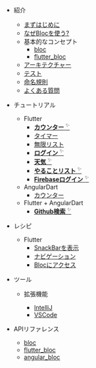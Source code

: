 - 紹介

  - [まずはじめに](jp/gettingstarted.md)
  - [なぜBlocを使う?](jp/whybloc.md)
  - 基本的なコンセプト
    - [bloc](coreconcepts.md)
    - [flutter_bloc](jp/flutterbloccoreconcepts.md)
  - [アーキテクチャー](jp/architecture.md)
  - [テスト](jp/testing.md)
  - [命名規則](jp/blocnamingconventions.md)
  - [よくある質問](jp/faqs.md)

- チュートリアル

  - Flutter
    - [**カウンター** <sup>✨</sup>](fluttercountertutorial.md)
    - [タイマー](fluttertimertutorial.md)
    - [無限リスト](flutterinfinitelisttutorial.md)
    - [**ログイン** <sup>✨</sup>](flutterlogintutorial.md)
    - [**天気** <sup>✨</sup>](flutterweathertutorial.md)
    - [**やることリスト** <sup>✨</sup>](fluttertodostutorial.md)
    - [**Firebaseログイン** <sup>✨</sup>](flutterfirebaselogintutorial.md)
  - AngularDart
    - [カウンター](angularcountertutorial.md)
  - Flutter + AngularDart
    - [**Github検索** <sup>✨</sup>](flutterangulargithubsearch.md)

- レシピ

  - Flutter
    - [SnackBarを表示](recipesfluttershowsnackbar.md)
    - [ナビゲーション](recipesflutternavigation.md)
    - [Blocにアクセス](recipesflutterblocaccess.md)

- ツール

  - 拡張機能

    - [IntelliJ](blocintellijextension.md)
    - [VSCode](blocvscodeextension.md)

- APIリファレンス
  - [bloc](https://pub.dev/documentation/bloc/latest/bloc/bloc-library.html)
  - [flutter_bloc](jp/https://pub.dev/documentation/flutter_bloc/latest/flutter_bloc/flutter_bloc-library.html)
  - [angular_bloc](https://pub.dev/documentation/angular_bloc/latest/angular_dart/angular_dart-library.html)
